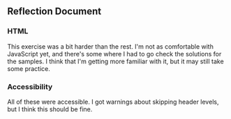 ## Reflection Document

### HTML

This exercise was a bit harder than the rest. I'm not as comfortable with JavaScript yet, and there's some where I had to go check the solutions for the samples. I think that I'm getting more familiar with it, but it may still take some practice.

### Accessibility

All of these were accessible. I got warnings about skipping header levels, but I think this should be fine.